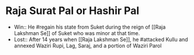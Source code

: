 # Raja Surat Pal or Hashir Pal
* Win:: He #regain his state from Suket during the reign of [[Raja Lakshman Se]] of Suket who was minor at that time.
* Lost:: After 14 years when [[Raja Lakshman Se]], he #attacked Kullu and annexed Waziri Rupi, Lag, Saraj, and a portion of Waziri Parol